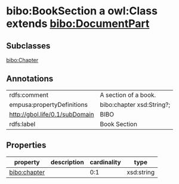 # bibo:BookSection a owl:Class extends [bibo:DocumentPart](/ontology/bibo/DocumentPart)

## Subclasses

[bibo:Chapter](/ontology/bibo/Chapter)

## Annotations

|||
|-----|-----|
|rdfs:comment|A section of a book.|
|empusa:propertyDefinitions|bibo:chapter xsd:String?;|
|<http://gbol.life/0.1/subDomain>|BIBO|
|rdfs:label|Book Section|

## Properties

|property|description|cardinality|type|
|-----|-----|-----|-----|
|[bibo:chapter](/ontology/bibo/chapter)||0:1|xsd:string|
